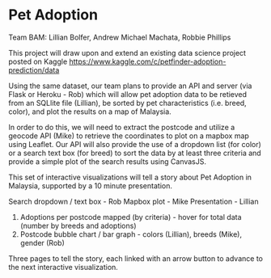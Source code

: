 # Pet Adoption

Team BAM: Lillian Bolfer, Andrew Michael Machata, Robbie Phillips

This project will draw upon and extend an existing data science project posted on Kaggle
https://www.kaggle.com/c/petfinder-adoption-prediction/data

Using the same dataset, our team plans to provide an API and server (via Flask or Heroku - Rob) 
which will allow pet adoption data to be retieved from an SQLlite file (Lillian), be sorted by pet 
characteristics (i.e. breed, color), and plot the results on a map of Malaysia.

In order to do this, we will need to extract the postcode and utilize a geocode API (Mike) to
retrieve the coordinates to plot on a mapbox map using Leaflet. 
Our API will also provide the use of a dropdown list (for color) or a search text box 
(for breed) to sort the data by at least three criteria and provide a simple plot of the 
search results using CanvasJS.

This set of interactive visualizations will tell a story about Pet Adoption in Malaysia, 
supported by a 10 minute presentation.

Search dropdown / text box - Rob
Mapbox plot - Mike
Presentation - Lillian

1) Adoptions per postcode mapped (by criteria) - hover for total data (number by breeds and adoptions)
2) Postcode bubble chart  / bar graph - colors (Lillian), breeds (Mike), gender (Rob) 

Three pages to tell the story, each linked with an arrow button to advance to the next interactive
visualization.
